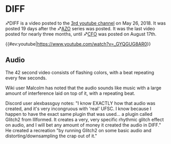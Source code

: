 # DIFF

♐DIFF is a video posted to the [3rd youtube channel](3rd_youtube_channel "wikilink") on May 26, 2018. It was posted
19 days after the ♐[AZO](AZO "wikilink") series was posted. It was the
last video posted for nearly three months, until ♐[CFO](CFO "wikilink")
was posted on August 17th.

{{\#ev:youtube|<https://www.youtube.com/watch?v=_GYQGUG8AR0>}}

## Audio

The 42 second video consists of flashing colors, with a beat repeating
every few seconds.

Wiki user Malcolm has noted that the audio sounds like music with a
large amount of interference laid on top of it, with a repeating beat.

Discord user alexbassguy notes: "I know EXACTLY how that audio was
created, and it's very incongruous with 'real' UFSC. I know because I
happen to have the exact same plugin that was used... a plugin called
Glitch2 from Illformed. It creates a very, very specific rhythmic glitch
effect on audio, and I will bet any amount of money it created the audio
in DIFF." He created a recreation "by running Glitch2 on some basic
audio and distorting/downsampling the crap out of it."

